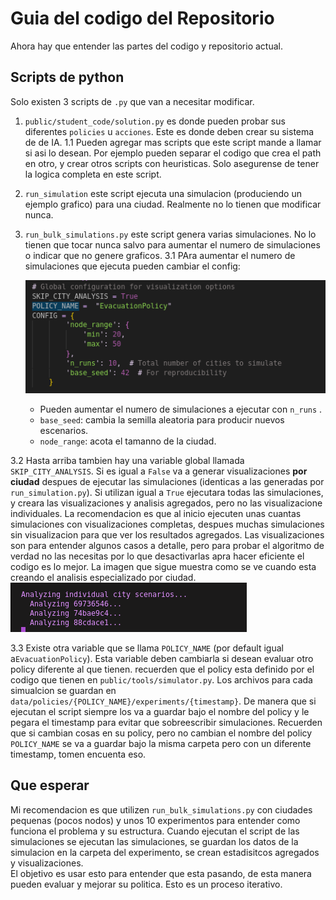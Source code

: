 # Guia del codigo del Repositorio  
Ahora hay que entender las partes del codigo y repositorio actual.  

## Scripts de python
Solo existen 3 scripts de `.py` que van a necesitar modificar.  
1. `public/student_code/solution.py` es donde pueden probar sus diferentes `policies` u `acciones`. Este es donde deben crear su sistema de de IA.
1.1 Pueden agregar mas scripts que este script mande a llamar si asi lo desean. Por ejemplo pueden separar el codigo que crea el path en otro, y crear otros scripts con heuristicas. Solo asegurense de tener la logica completa en este script.
2. `run_simulation` este script ejecuta una simulacion (produciendo un ejemplo grafico) para una ciudad. Realmente no lo tienen que modificar nunca.  
3. `run_bulk_simulations.py` este script genera varias simulaciones. No lo tienen que tocar nunca salvo para aumentar el numero de simulaciones o indicar que no genere graficos.
3.1 PAra aumentar el numero de simulaciones que ejecuta pueden cambiar el config:  
   

   ![alt text](image-7.png)
   + Pueden aumentar el numero de simulaciones a ejecutar con `n_runs` .
   + `base_seed`: cambia la semilla aleatoria para producir nuevos escenarios. 
   + `node_range`: acota el tamanno de la ciudad.  

3.2 Hasta arriba tambien hay una variable global llamada `SKIP_CITY_ANALYSIS`. Si es igual a `False` va a generar visualizaciones **por ciudad** despues de ejecutar las simulaciones (identicas a las generadas por `run_simulation.py`). Si utilizan igual a `True` ejecutara todas las simulaciones, y creara las visualizaciones y analisis agregados, pero no las visualizacione individuales. La recomendacion es que al inicio ejecuten unas cuantas simulaciones con visualizaciones completas, despues muchas simulaciones sin visualizacion para que ver los resultados agregados. Las visualizaciones son para entender algunos casos a detalle, pero para probar el algoritmo de verdad no las necesitas por lo que desactivarlas apra hacer eficiente el codigo es lo mejor.  La imagen que sigue muestra como se ve cuando esta creando el analisis especializado por ciudad.
![alt text](image-4.png)  
  
3.3 Existe otra variable que se llama `POLICY_NAME` (por default igual a`EvacuationPolicy`). Esta variable deben cambiarla si desean evaluar otro policy diferente al que tienen. recuerden que el policy esta definido por el codigo que tienen en  `public/tools/simulator.py`. Los archivos para cada simualcion se guardan en `data/policies/{POLICY_NAME}/experiments/{timestamp}`. De manera que si ejecutan el script siempre los va a guardar bajo el nombre del policy y le pegara el timestamp para evitar que sobreescribir simulaciones. Recuerden que si cambian cosas en su policy, pero no cambian el nombre del policy `POLICY_NAME` se va a guardar bajo la misma carpeta pero con un diferente timestamp, tomen encuenta eso.

## Que esperar
Mi recomendacion es que utilizen `run_bulk_simulations.py` con ciudades pequenas (pocos nodos) y unos 10 experimentos para entender como funciona el problema y su estructura. 
Cuando ejecutan el script de las simulaciones se ejecutan las simulaciones, se guardan los datos de la simulacion en la carpeta del experimento, se crean estadisitcos agregados y visualizaciones.  
El objetivo es usar esto para entender que esta pasando, de esta manera pueden evaluar y mejorar su politica. Esto es un proceso iterativo.  
